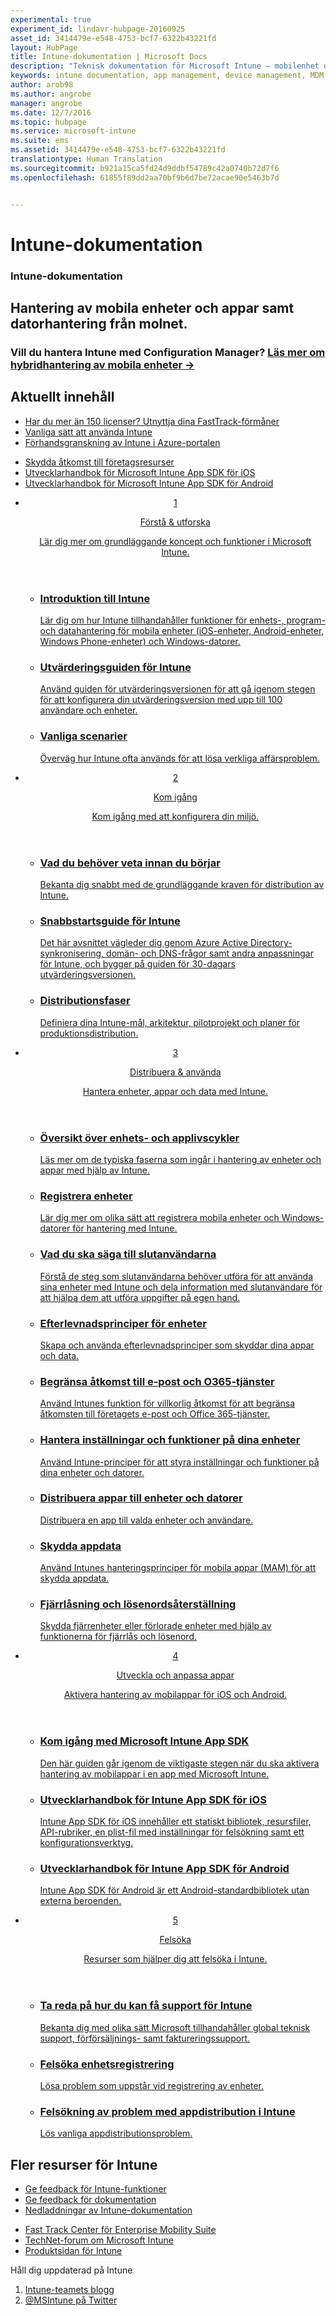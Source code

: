 ```yaml
---
experimental: true
experiment_id: lindavr-hubpage-20160925
asset_id: 3414479e-e548-4753-bcf7-6322b43221fd
layout: HubPage
title: Intune-dokumentation | Microsoft Docs
description: "Teknisk dokumentation för Microsoft Intune – mobilenhet och programhantering"
keywords: intune documentation, app management, device management, MDM documentation, MAM documentation
author: arob98
ms.author: angrobe
manager: angrobe
ms.date: 12/7/2016
ms.topic: hubpage
ms.service: microsoft-intune
ms.suite: ems
ms.assetid: 3414479e-e548-4753-bcf7-6322b43221fd
translationtype: Human Translation
ms.sourcegitcommit: b921a15ca5fd24d9ddbf54789c42a0740b72d7f6
ms.openlocfilehash: 61855f89dd2aa70bf9b6d7be72acae90e5463b7d


---
```

# <a name="intune-documentation"></a>Intune-dokumentation
<article id="main">
    <section id="hero-content">
      <h1>Intune-dokumentation</h1>
      <h2>Hantering av mobila enheter och appar samt datorhantering från molnet. </h2>
      <h3>Vill du hantera Intune med Configuration Manager? <a href="https://docs.microsoft.com/en-us/sccm/mdm/understand/choose-between-standalone-intune-and-hybrid-mobile-device-management" target="_blank">Läs mer om hybridhantering av mobila enheter &rarr;</a></h3>
    </section>
    <section id="featured" class="container">
      <h2 class="section-heading"><span class="icon icon-warning"></span> Aktuellt innehåll</h2>
      <div class="features row">
        <ul class="column column-half">
          <li><a href="http://fasttrack.microsoft.com/ems">Har du mer än 150 licenser? Utnyttja dina FastTrack-förmåner</a></li>
          <li><a href="/intune/understand-explore/common-ways-to-use-intune">Vanliga sätt att använda Intune</a></li>
          <li><a href="/intune-azure/introduction/what-is-microsoft-intune">Förhandsgranskning av Intune i Azure-portalen</a></li>
        </ul>
        <ul class="column column-half">
          <li><a href="/intune/deploy-use/restrict-access-based-on-device-network-app-risk">Skydda åtkomst till företagsresurser</a></li>
          <li><a href="/intune/develop/intune-app-sdk-ios">Utvecklarhandbok för Microsoft Intune App SDK för iOS</a></li>
          <li><a href="/intune/develop/intune-app-sdk-android">Utvecklarhandbok för Microsoft Intune App SDK för Android</a></li>
        </ul>
      </div>
    </section>
    <div id="journeys">
      <section class="container">
        <!-- <h2 class="section-heading"><span class="icon icon-inheritance"></span> Stages</h2> -->
        <ul class="journeys-list">
          <li class="journey-step">
            <header class="journey-step-header row">
              <a href="/intune/understand-explore/introduction-to-microsoft-intune">
                <div class="title column-third">
                  <span class="step-number">1</span>
                  <p>Förstå &amp; utforska</p>
                </div>
                <p class="description column-two-thirds">Lär dig mer om grundläggande koncept och funktioner i Microsoft Intune.
                </p>
              </a>
            </header>
            <section class="journey-step-elements content">
              <ul class="row">
                <li class="column-third">
                  <a href="/intune/understand-explore/introduction-to-microsoft-intune">
                    <h3>Introduktion till Intune</h3>
                    <p>Lär dig om hur Intune tillhandahåller funktioner för enhets-, program- och datahantering för mobila enheter (iOS-enheter, Android-enheter, Windows Phone-enheter) och Windows-datorer.</p>
                  </a>
                </li>
                <li class="column-third">
                  <a href="/intune/understand-explore/get-started-with-a-30-day-trial-of-microsoft-intune">
                    <h3>Utvärderingsguiden för Intune</h3>
                    <p>Använd guiden för utvärderingsversionen för att gå igenom stegen för att konfigurera din utvärderingsversion med upp till 100 användare och enheter.</p>
                  </a>
                </li>
                <li class="column-third">
                  <a href="/intune/understand-explore/common-ways-to-use-intune">
                    <h3>Vanliga scenarier</h3>
                    <p>Överväg hur Intune ofta används för att lösa verkliga affärsproblem.</p>
                  </a>
                </li>
              </ul>
            </section>
          </li>
          <li class="journey-step">
            <header class="journey-step-header row">
              <a href="/intune/get-started/what-to-know-before-you-start-microsoft-intune">
                <div class="title column-third">
                  <span class="step-number">2</span>
                  <p>Kom igång</p>
                </div>
                <p class="description column-two-thirds">Kom igång med att konfigurera din miljö.
                </p>
              </a>
            </header>
            <section class="journey-step-elements content">
              <ul class="row">
                <li class="column-third">
                  <a href="/intune/get-started/what-to-know-before-you-start-microsoft-intune">
                    <h3>Vad du behöver veta innan du börjar</h3>
                    <p>Bekanta dig snabbt med de grundläggande kraven för distribution av Intune.</p>
                  </a>
                </li>
                <li class="column-third">
                  <a href="/intune/get-started/start-with-a-paid-subscription-to-microsoft-intune">
                    <h3>Snabbstartsguide för Intune</h3>
                    <p>Det här avsnittet vägleder dig genom Azure Active Directory-synkronisering, domän- och DNS-frågor samt andra anpassningar för Intune, och bygger på guiden för 30-dagars utvärderingsversionen.</p>
                  </a>
                </li>
                <li class="column-third">
                  <a href="/intune/get-started/rollout-phases-for-microsoft-intune-deployment">
                    <h3>Distributionsfaser</h3>
                    <p>Definiera dina Intune-mål, arkitektur, pilotprojekt och planer för produktionsdistribution.</p>
                  </a>
                </li>
              </ul>
            </section>
          </li>
          <li class="journey-step">
            <header class="journey-step-header row">
              <a href="/intune/deploy-use/overview-of-device-and-app-lifecycles-in-microsoft-intune">
                <div class="title column-third">
                  <span class="step-number">3</span>
                  <p>Distribuera &amp; använda</p>
                </div>
                <p class="description column-two-thirds">Hantera enheter, appar och data med Intune.
                </p>
              </a>
            </header>
            <section class="journey-step-elements content">
              <ul class="row">
                <li class="column-third">
                  <a href="/intune/deploy-use/overview-of-device-and-app-lifecycles-in-microsoft-intune">
                    <h3>Översikt över enhets- och applivscykler</h3>
                    <p>Läs mer om de typiska faserna som ingår i hantering av enheter och appar med hjälp av Intune.</p>
                  </a>
                </li>
                <li class="column-third">
                  <a href="/intune/deploy-use/enroll-devices-in-microsoft-intune">
                    <h3>Registrera enheter</h3>
                    <p>Lär dig mer om olika sätt att registrera mobila enheter och Windows-datorer för hantering med Intune.</p>
                  </a>
                </li>
                <li class="column-third">
                  <a href="/intune/deploy-use/what-to-tell-your-end-users-about-using-microsoft-intune">
                    <h3>Vad du ska säga till slutanvändarna</h3>
                    <p>Förstå de steg som slutanvändarna behöver utföra för att använda sina enheter med Intune och dela information med slutanvändare för att hjälpa dem att utföra uppgifter på egen hand.</p>
                  </a>
                </li>
              </ul>
          <ul class="row">
                <li class="column-third">
                  <a href="/intune/deploy-use/introduction-to-device-compliance-policies-in-microsoft-intune">
                    <h3>Efterlevnadsprinciper för enheter</h3>
                    <p>Skapa och använda efterlevnadsprinciper som skyddar dina appar och data.</p>
                  </a>
                </li>
                <li class="column-third">
                  <a href="/intune/deploy-use/restrict-access-to-email-and-o365-services-with-microsoft-intune">
                    <h3>Begränsa åtkomst till e-post och O365-tjänster</h3>
                    <p>Använd Intunes funktion för villkorlig åtkomst för att begränsa åtkomsten till företagets e-post och Office 365-tjänster.</p>
                  </a>
                </li>
                <li class="column-third">
                  <a href="/intune/deploy-use/manage-settings-and-features-on-your-devices-with-microsoft-intune-policies">
                    <h3>Hantera inställningar och funktioner på dina enheter</h3>
                    <p>Använd Intune-principer för att styra inställningar och funktioner på dina enheter och datorer.</p>
                  </a>
                </li>
              </ul>
                <ul class="row">
                <li class="column-third">
                  <a href="/intune/deploy-use/deploy-apps-in-microsoft-intune">
                    <h3>Distribuera appar till enheter och datorer</h3>
                    <p>Distribuera en app till valda enheter och användare.</p>
                  </a>
                </li>
                <li class="column-third">
                  <a href="/intune/deploy-use/protect-app-data-using-mobile-app-management-policies-with-microsoft-intune">
                    <h3>Skydda appdata</h3>
                    <p>Använd Intunes hanteringsprinciper för mobila appar (MAM) för att skydda appdata.</p>
                  </a>
                </li>
                <li class="column-third">
                  <a href="/intune/deploy-use/use-remote-lock-and-passcode-reset-in-microsoft-intune">
                    <h3>Fjärrlåsning och lösenordsåterställning</h3>
                    <p>Skydda fjärrenheter eller förlorade enheter med hjälp av funktionerna för fjärrlås och lösenord.</p>
                  </a>
                </li>
              </ul>
        </section>
          </li>
          <li class="journey-step">
            <header class="journey-step-header row">
              <a href="/intune/develop/intune-app-sdk">
                <div class="title column-third">
                  <span class="step-number">4</span>
                  <p>Utveckla och anpassa appar</p>
                </div>
                <p class="description column-two-thirds">Aktivera hantering av mobilappar för iOS och Android.</p>
              </a>
            </header>
            <section class="journey-step-elements content">
              <ul class="row">
                <li class="column-third">
                  <a href="/intune/develop/intune-app-sdk-get-started">
                    <h3>Kom igång med Microsoft Intune App SDK</h3>
                    <p>Den här guiden går igenom de viktigaste stegen när du ska aktivera hantering av mobilappar i en app med Microsoft Intune.</p>
                  </a>
                </li>
                <li class="column-third">
                  <a href="/intune/develop/intune-app-sdk-ios">
                    <h3>Utvecklarhandbok för Intune App SDK för iOS</h3>
                    <p>Intune App SDK för iOS innehåller ett statiskt bibliotek, resursfiler, API-rubriker, en plist-fil med inställningar för felsökning samt ett konfigurationsverktyg.</p>
                  </a>
                </li>
                <li class="column-third">
                  <a href="/intune/develop/intune-app-sdk-android">
                    <h3>Utvecklarhandbok för Intune App SDK för Android</h3>
                    <p>Intune App SDK för Android är ett Android-standardbibliotek utan externa beroenden.</p>
                  </a>
                </li>
              </ul>
            </section>
            </li>
      <li class="journey-step">
            <header class="journey-step-header row">
              <a href="/intune/troubleshoot/how-to-get-support-for-microsoft-intune">
                <div class="title column-third">
                  <span class="step-number">5</span>
                  <p>Felsöka</p>
                </div>
                <p class="description column-two-thirds">Resurser som hjälper dig att felsöka i Intune.</p>
              </a>
            </header>
            <section class="journey-step-elements content">
              <ul class="row">
                <li class="column-third">
                  <a href="/intune/troubleshoot/how-to-get-support-for-microsoft-intune">
                    <h3>Ta reda på hur du kan få support för Intune</h3>
                    <p>Bekanta dig med olika sätt Microsoft tillhandahåller global teknisk support, förförsäljnings- samt faktureringssupport.</p>
                  </a>
                </li>
                <li class="column-third">
                  <a href="/intune/troubleshoot/troubleshoot-device-enrollment-in-intune">
                    <h3>Felsöka enhetsregistrering</h3>
                    <p>Lösa problem som uppstår vid registrering av enheter.</p>
                  </a>
                </li>
                <li class="column-third">
                  <a href="/intune/troubleshoot/troubleshoot-app-deployment-problems-in-microsoft-intune">
                    <h3>Felsökning av problem med appdistribution i Intune</h3>
                    <p>Lös vanliga appdistributionsproblem.</p>
                  </a>
                </li>
              </ul>
            </section>
          </li>
        </ul>
      </section>
    </div>
    <div class="section-border">
      <section class="resources container">
      <h2 class="section-heading"><span class="icon icon-note"></span>Fler resurser för Intune</h2>
      <div class="resource-list row">
          <ul class="column-half">
          <li><a href="https://microsoftintune.uservoice.com/" target="_blank">Ge feedback för Intune-funktioner</a></li>
          <li><a href="https://microsoftintune.uservoice.com/forums/291681-ideas/category/115707-documentation" target="_blank">Ge feedback för dokumentation</a></li>
          <li><a href="https://gallery.technet.microsoft.com/site/search?f%5B0%5D.Type=User&f%5B0%5D.Value=ECM%20Docs%20Team%20-%20MSFT" target="_blank">Nedladdningar av Intune-dokumentation</a></li>
          </ul>
          <ul class="column-half">
          <li><a href="/enterprise-mobility/solutions/fasttrack-center-benefit-for-enterprise-mobility-suite-ems" target="_blank">Fast Track Center för Enterprise Mobility Suite</a></li>
          <li><a href="https://social.technet.microsoft.com/Forums/en-US/home?category=microsoftintune&filter=alltypes&sort=lastpostdesc" target="_blank">TechNet-forum om Microsoft Intune</a></li>
          <li><a href="https://www.microsoft.com/en-us/server-cloud/products/microsoft-intune/default.aspx" target="_blank">Produktsidan för Intune</a></li>
          </ul>
      </div>
      </section>
    </div>
    <aside class="alert alert-social">
      <p>Håll dig uppdaterad på Intune</p>
      <ol class="action-list">
        <li><a href="https://blogs.technet.com/b/microsoftintune/" target="_blank" class="button-bordered button-translucent">Intune-teamets blogg</a></li>
        <li><a href="https://twitter.com/msintune/" target="_blank" class="button-bordered button-translucent">@MSIntune på Twitter</a></li>
      </ol>
    </aside>
</article>



<!--HONumber=Dec16_HO1-->


